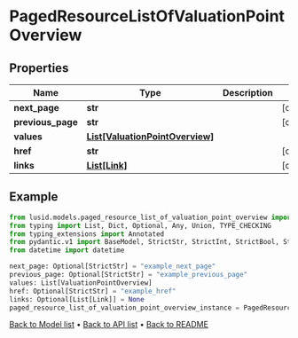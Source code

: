 # PagedResourceListOfValuationPointOverview

## Properties
Name | Type | Description | Notes
------------ | ------------- | ------------- | -------------
**next_page** | **str** |  | [optional] 
**previous_page** | **str** |  | [optional] 
**values** | [**List[ValuationPointOverview]**](ValuationPointOverview.md) |  | 
**href** | **str** |  | [optional] 
**links** | [**List[Link]**](Link.md) |  | [optional] 
## Example

```python
from lusid.models.paged_resource_list_of_valuation_point_overview import PagedResourceListOfValuationPointOverview
from typing import List, Dict, Optional, Any, Union, TYPE_CHECKING
from typing_extensions import Annotated
from pydantic.v1 import BaseModel, StrictStr, StrictInt, StrictBool, StrictFloat, StrictBytes, Field, validator, ValidationError, conlist, constr
from datetime import datetime

next_page: Optional[StrictStr] = "example_next_page"
previous_page: Optional[StrictStr] = "example_previous_page"
values: List[ValuationPointOverview]
href: Optional[StrictStr] = "example_href"
links: Optional[List[Link]] = None
paged_resource_list_of_valuation_point_overview_instance = PagedResourceListOfValuationPointOverview(next_page=next_page, previous_page=previous_page, values=values, href=href, links=links)

```

[Back to Model list](../README.md#documentation-for-models) &#8226; [Back to API list](../README.md#documentation-for-api-endpoints) &#8226; [Back to README](../README.md)

